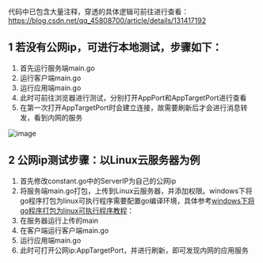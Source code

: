 代码中已包含大量注释，穿透的具体逻辑可前往进行查看：https://blog.csdn.net/qq_45808700/article/details/131417192

## 1 若没有公网ip，可进行本地测试，步骤如下：
1. 首先运行服务端main.go
2. 运行客户端main.go
3. 运行应用端main.go
4. 此时可前往浏览器进行测试，分别打开AppPort和AppTargetPort进行查看
5. 在第一次打开AppTargetPort时会建立连接，故需要刷新后才会进行消息转发，看到内网的服务

![image](https://github.com/Pistachiout/Net-Penetration/assets/63298680/7ec916ca-8240-4b2b-9b8c-e35f57aec432)


## 2 公网ip测试步骤：以Linux云服务器为例
1. 首先修改constant.go中的ServerIP为自己的公网ip
2. 将服务端main.go打包，上传到Linux云服务器，并添加权限。windows下将go程序打包为linux可执行程序需要配置go编译环境，具体参考[windows下将go程序打包为linux可执行程序教程](https://blog.csdn.net/qq_45808700/article/details/131419641)：
3. 在服务器运行上传的main
4. 在客户端运行客户端main.go
5. 运行应用端main.go
6. 此时可打开公网ip:AppTargetPort，并进行刷新，即可发现内网的应用服务
